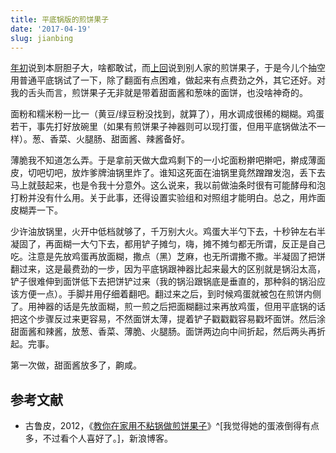 ```yaml
---
title: 平底锅版的煎饼果子
date: '2017-04-19'
slug: jianbing
---
```


[年初](/cn/2017/01/blog/)说到本厨胆子大，啥都敢试，而[上回](/cn/2017/04/you-tiao/)说到别人家的煎饼果子，于是今儿个抽空用普通平底锅试了一下，除了翻面有点困难，做起来有点费劲之外，其它还好。对我的舌头而言，煎饼果子无非就是带着甜面酱和葱味的面饼，也没啥神奇的。

面粉和糯米粉一比一（黄豆/绿豆粉没找到，就算了），用水调成很稀的糊糊。鸡蛋若干，事先打好放碗里（如果有煎饼果子神器则可以现打蛋，但用平底锅做法不一样）。葱、香菜、火腿肠、甜面酱、辣酱备好。

薄脆我不知道怎么弄。于是拿前天做大盘鸡剩下的一小坨面粉擀吧擀吧，擀成薄面皮，切吧切吧，放炸爹牌油锅里炸了。谁知这死面在油锅里竟然蹭蹭发泡，丢下去马上就鼓起来，也是令我十分意外。这么说来，我以前做油条时很有可能酵母和泡打粉并没有什么用。关于此事，还得设置实验组和对照组才能明白。总之，用炸面皮糊弄一下。

少许油放锅里，火开中低档就够了，千万别大火。鸡蛋大半勺下去，十秒钟左右半凝固了，再面糊一大勺下去，都用铲子摊匀，嗨，摊不摊匀都无所谓，反正是自己吃。注意是先放鸡蛋再放面糊，撒点（黑）芝麻，也无所谓撒不撒。半凝固了把饼翻过来，这是最费劲的一步，因为平底锅跟神器比起来最大的区别就是锅沿太高，铲子很难伸到面饼低下去把饼铲过来（我的锅沿跟锅底是垂直的，那种斜的锅沿应该方便一点）。手脚并用仔细着翻吧。翻过来之后，到时候鸡蛋就被包在煎饼内侧了。用神器的话是先放面糊，煎一煎之后把面糊翻过来再放鸡蛋，但用平底锅的话把这个步骤反过来更容易，不然面饼太薄，提着铲子戳戳戳容易戳坏面饼。然后涂甜面酱和辣酱，放葱、香菜、薄脆、火腿肠。面饼两边向中间折起，然后两头再折起。完事。

第一次做，甜面酱放多了，齁咸。

## 参考文献

- 古鲁皮，2012，《[教你在家用不粘锅做煎饼果子](http://blog.sina.com.cn/s/blog_812e279901010ywe.html)》^[我觉得她的蛋液倒得有点多，不过看个人喜好了。]，新浪博客。
